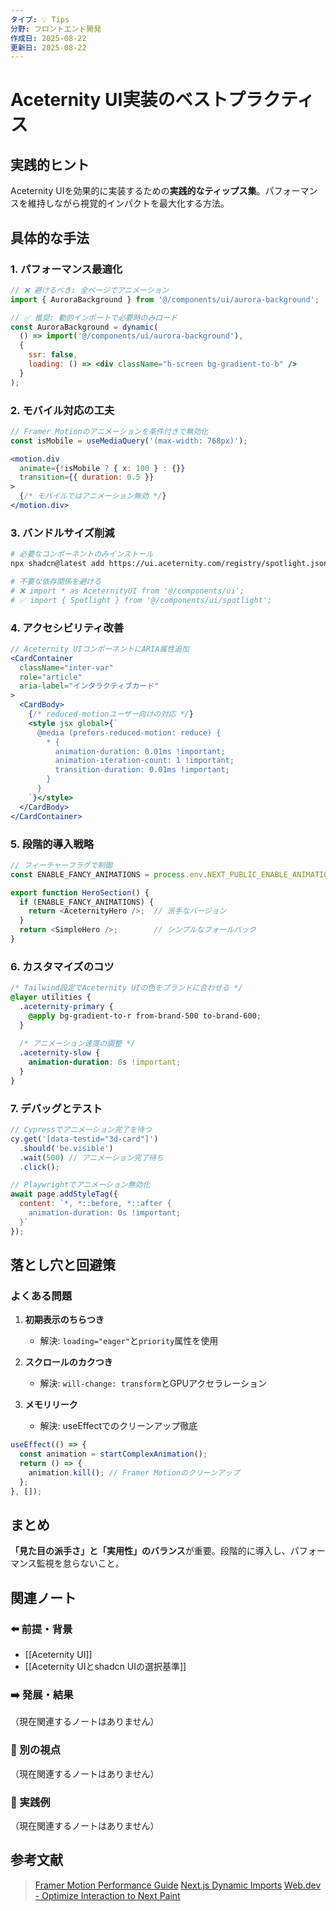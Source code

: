 ```yaml
---
タイプ: 💡 Tips
分野: フロントエンド開発
作成日: 2025-08-22
更新日: 2025-08-22
---
```


# Aceternity UI実装のベストプラクティス

## 実践的ヒント

Aceternity UIを効果的に実装するための**実践的なティップス集**。パフォーマンスを維持しながら視覚的インパクトを最大化する方法。

## 具体的な手法

### 1. パフォーマンス最適化

```jsx
// ❌ 避けるべき: 全ページでアニメーション
import { AuroraBackground } from '@/components/ui/aurora-background';

// ✅ 推奨: 動的インポートで必要時のみロード
const AuroraBackground = dynamic(
  () => import('@/components/ui/aurora-background'),
  { 
    ssr: false,
    loading: () => <div className="h-screen bg-gradient-to-b" />
  }
);
```

### 2. モバイル対応の工夫

```jsx
// Framer Motionのアニメーションを条件付きで無効化
const isMobile = useMediaQuery('(max-width: 768px)');

<motion.div
  animate={!isMobile ? { x: 100 } : {}}
  transition={{ duration: 0.5 }}
>
  {/* モバイルではアニメーション無効 */}
</motion.div>
```

### 3. バンドルサイズ削減

```bash
# 必要なコンポーネントのみインストール
npx shadcn@latest add https://ui.aceternity.com/registry/spotlight.json

# 不要な依存関係を避ける
# ❌ import * as AceternityUI from '@/components/ui';
# ✅ import { Spotlight } from '@/components/ui/spotlight';
```

### 4. アクセシビリティ改善

```jsx
// Aceternity UIコンポーネントにARIA属性追加
<CardContainer
  className="inter-var"
  role="article"
  aria-label="インタラクティブカード"
>
  <CardBody>
    {/* reduced-motionユーザー向けの対応 */}
    <style jsx global>{`
      @media (prefers-reduced-motion: reduce) {
        * {
          animation-duration: 0.01ms !important;
          animation-iteration-count: 1 !important;
          transition-duration: 0.01ms !important;
        }
      }
    `}</style>
  </CardBody>
</CardContainer>
```

### 5. 段階的導入戦略

```typescript
// フィーチャーフラグで制御
const ENABLE_FANCY_ANIMATIONS = process.env.NEXT_PUBLIC_ENABLE_ANIMATIONS === 'true';

export function HeroSection() {
  if (ENABLE_FANCY_ANIMATIONS) {
    return <AceternityHero />;  // 派手なバージョン
  }
  return <SimpleHero />;        // シンプルなフォールバック
}
```

### 6. カスタマイズのコツ

```css
/* Tailwind設定でAceternity UIの色をブランドに合わせる */
@layer utilities {
  .aceternity-primary {
    @apply bg-gradient-to-r from-brand-500 to-brand-600;
  }
  
  /* アニメーション速度の調整 */
  .aceternity-slow {
    animation-duration: 8s !important;
  }
}
```

### 7. デバッグとテスト

```javascript
// Cypressでアニメーション完了を待つ
cy.get('[data-testid="3d-card"]')
  .should('be.visible')
  .wait(500) // アニメーション完了待ち
  .click();

// Playwrightでアニメーション無効化
await page.addStyleTag({
  content: `*, *::before, *::after { 
    animation-duration: 0s !important; 
  }`
});
```

## 落とし穴と回避策

### よくある問題

1. **初期表示のちらつき**
   - 解決: `loading="eager"`と`priority`属性を使用

2. **スクロールのカクつき**
   - 解決: `will-change: transform`とGPUアクセラレーション

3. **メモリリーク**
   - 解決: useEffectでのクリーンアップ徹底

```jsx
useEffect(() => {
  const animation = startComplexAnimation();
  return () => {
    animation.kill(); // Framer Motionのクリーンアップ
  };
}, []);
```

## まとめ

**「見た目の派手さ」と「実用性」のバランス**が重要。段階的に導入し、パフォーマンス監視を怠らないこと。

## 関連ノート

### ⬅️ 前提・背景
- [[Aceternity UI]]
- [[Aceternity UIとshadcn UIの選択基準]]

### ➡️ 発展・結果
（現在関連するノートはありません）

### 🔀 別の視点
（現在関連するノートはありません）

### 🎯 実践例
（現在関連するノートはありません）

## 参考文献

> [Framer Motion Performance Guide](https://www.framer.com/motion/performance/)
> [Next.js Dynamic Imports](https://nextjs.org/docs/advanced-features/dynamic-import)
> [Web.dev - Optimize Interaction to Next Paint](https://web.dev/optimize-inp/)